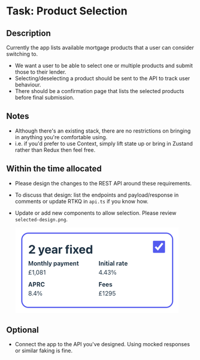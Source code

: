 # Task: Product Selection

## Description

Currently the app lists available mortgage products that a user can consider switching to.

- We want a user to be able to select one or multiple products and submit those to their lender.
- Selecting/deselecting a product should be sent to the API to track user behaviour.
- There should be a confirmation page that lists the selected products before final submission.

## Notes

- Although there's an existing stack, there are no restrictions on bringing in anything you're comfortable using.
- i.e. if you'd prefer to use Context, simply lift state up or bring in Zustand rather than Redux then feel free.

## Within the time allocated

- Please design the changes to the REST API around these requirements.
- To discuss that design: list the endpoints and payload/response in comments or update RTKQ in `api.ts` if you know how.
- Update or add new components to allow selection. Please review `selected-design.png`.

  ![Selectable Product Design](./selected-design.png 'Selected State')

## Optional

- Connect the app to the API you've designed. Using mocked responses or similar faking is fine.
